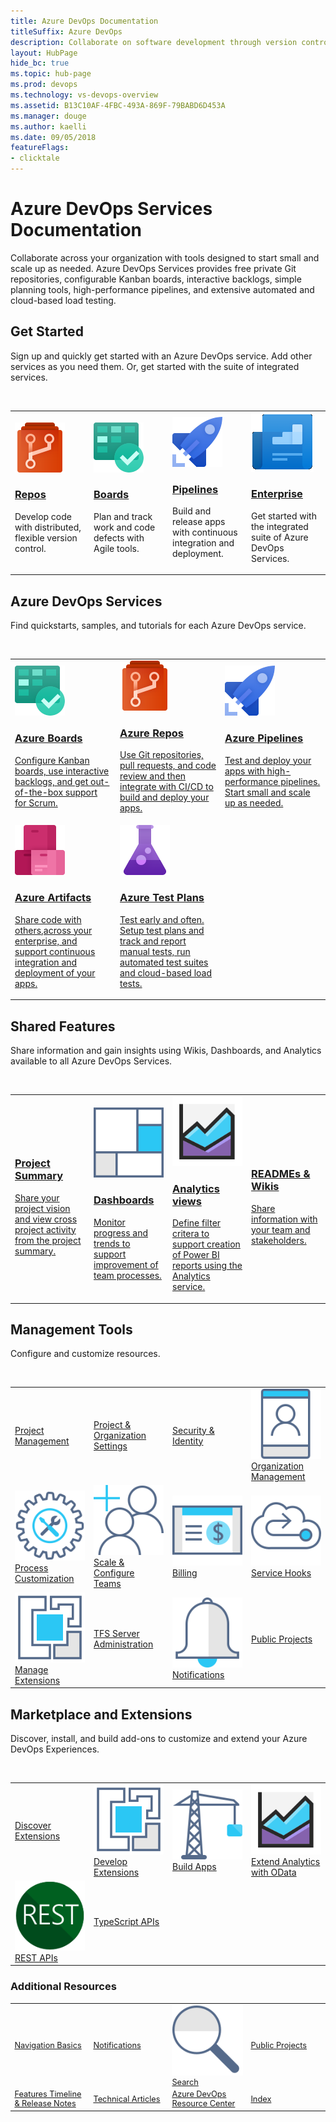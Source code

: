 ```yaml
---
title: Azure DevOps Documentation 
titleSuffix: Azure DevOps 
description: Collaborate on software development through version control, work tracking, and continuous integration and delivery with Azure DevOps services 
layout: HubPage 
hide_bc: true
ms.topic: hub-page
ms.prod: devops 
ms.technology: vs-devops-overview 
ms.assetid: B13C10AF-4FBC-493A-869F-79BABD6D453A 
ms.manager: douge 
ms.author: kaelli 
ms.date: 09/05/2018
featureFlags:
- clicktale 
---
```





<div id="main" class="v2">
<div class="container">
<h1>Azure DevOps Services Documentation</h1>
    <p>Collaborate across your organization with tools designed to start small and scale up as needed. Azure DevOps Services provides free private Git repositories, configurable Kanban boards, interactive backlogs, simple planning tools, high-performance pipelines, and extensive automated and cloud-based load testing.</p>
<a href="#start"> </a>
<h2>Get Started</h2>
<p>Sign up and quickly get started with an Azure DevOps service. Add other services as you need them. Or, get started with the suite of integrated services. </p><br/>
<table border="0" class="fullspan cardsY panelContent featuredContent">
<tr>
<td width="25%">
                                    <div class="cardSize">
                                        <div class="cardPadding">
                                            <div class="card">
                                                <div class="cardImageOuter">
                                                    <div class="cardImage">
                                                        <img src="_img/index/Repos40.svg" alt="" />
                                                    </div>
                                                </div>
                                                <div class="cardText">
                                                    <h3><a href="/vsts/repos/get-started">Repos</a></h3>
                                                    <p>Develop code with distributed, flexible version control.<br/></p>
                                                </div>
                                            </div>
                                        </div>
                                    </div>
</td>
<td width="25%">
                                    <div class="cardSize">
                                        <div class="cardPadding">
                                            <div class="card">
                                                <div class="cardImageOuter">
                                                    <div class="cardImage">
                                                        <img src="_img/index/Agile40.svg" alt="" />
                                                    </div>
                                                </div>
                                                <div class="cardText">
                                                    <h3><a href="/vsts/work/get-started">Boards</a></h3>
                                                    <p>Plan and track work and code defects with Agile tools.<br/></p>
                                                </div>
                                            </div>
                                        </div>
                                    </div>
</td>
<td width="25%">
                                   <div class="cardSize">
                                        <div class="cardPadding">
                                            <div class="card">
                                                <div class="cardImageOuter">
                                                    <div class="cardImage">
                                                        <img src="_img/index/Pipelines40.svg" alt="" />
                                                    </div>
                                                </div>
                                                <div class="cardText">
                                                    <h3><a href="/vsts/pipelines/get-started">Pipelines</a></h3>
                                                    <p>Build and release apps with continuous integration and deployment.</p>
                                                </div>
                                            </div>
                                        </div>
                                    </div>
</td>
<td width="25%">
                                   <div class="cardSize">
                                        <div class="cardPadding">
                                            <div class="card">
                                                <div class="cardImageOuter">
                                                    <div class="cardImage">
                                                        <img src="_img/index/overview.png" alt="" />
                                                    </div>
                                                </div>
                                                <div class="cardText">
                                                    <h3><a href="/vsts/user-guide/index">Enterprise </a></h3>
                                                    <p>Get started with the integrated suite of Azure DevOps Services.<br/></p>
                                                </div>
                                            </div>
                                        </div>
                                    </div>
</td>
</tr>
</table>
<!---
<ul id="on-boarding" class="cardsY panelContent featuredContent">
<li class="fullspan" style="margin-top:0;">             
                                    <div class="cardSize">
                                        <div class="cardPadding">
                                            <div class="card">
                                                <div class="cardImageOuter">
                                                    <div class="cardImage">
                                                        <img src="_img/index/Repos40.svg" alt="" />
                                                    </div>
                                                </div>
                                                <div class="cardText">
                                                    <h3><a href="/vsts/repos/get-started">Repos</a></h3>
                                                    <p>Develop code with distributed, flexible version control.</p>
                                                </div>
                                            </div>
                                        </div>
                                    </div>
            </li>
            <li>                         
                                    <div class="cardSize">
                                        <div class="cardPadding">
                                            <div class="card">
                                                <div class="cardImageOuter">
                                                    <div class="cardImage">
                                                        <img src="_img/index/Agile40.svg" alt="" />
                                                    </div>
                                                </div>
                                                <div class="cardText">
                                                    <h3><a href="/vsts/work/get-started">Boards</a></h3>
                                                    <p>Plan and track work and code defects with Agile tools.</p>
                                                </div>
                                            </div>
                                        </div>
                                    </div>
            </li>
            <li>                                                
                                   <div class="cardSize">
                                        <div class="cardPadding">
                                            <div class="card">
                                                <div class="cardImageOuter">
                                                    <div class="cardImage">
                                                        <img src="_img/index/Pipelines40.svg" alt="" />
                                                    </div>
                                                </div>
                                                <div class="cardText">
                                                    <h3><a href="/vsts/pipelines/get-started">Pipelines</a></h3>
                                                    <p>Build and release apps with continuous integration and deployment.</p>
                                                </div>
                                            </div>
                                        </div>
                                    </div>
            </li>      
            <li>                                                
                                   <div class="cardSize">
                                        <div class="cardPadding">
                                            <div class="card">
                                                <div class="cardImageOuter">
                                                    <div class="cardImage">
                                                        <img src="_img/index/overview.png" alt="" />
                                                    </div>
                                                </div>
                                                <div class="cardText">
                                                    <h3><a href="/vsts/user-guide/index">Enterprise </a></h3>
                                                    <p>Get started with the integrated suite of Azure DevOps Services.</p>
                                                </div>
                                            </div>
                                        </div>
                                    </div>
            </li>      
                 </ul> 
-->
<a id="devops-services" />
<h2>Azure DevOps Services</h2>
<p>Find quickstarts, samples, and tutorials for each Azure DevOps service.</p><br/>
<table border="0" class="cardsA">
<tr>
<td width="33%">
<a href="/vsts/index-work">
                                    <div class="cardSize">
                                        <div class="cardPadding">
                                            <div class="card">
                                                <div class="cardImageOuter">
                                                    <div class="cardImage">
                                                        <img src="_img/index/Agile40.svg" alt="" />
                                                    </div>
                                                </div>
                                                <div class="cardText">
                                                    <h3>Azure Boards</h3>
                                                    <p>Configure Kanban boards, use interactive backlogs, and get out-of-the-box support for Scrum.</p>
                                                </div>
                                            </div>
                                        </div>
                                    </div>
                                </a>
</td>
<td width="33%">
                                <a href="/vsts/index-repos">
                                    <div class="cardSize">
                                        <div class="cardPadding">
                                            <div class="card">
                                                <div class="cardImageOuter">
                                                    <div class="cardImage">
                                                        <img src="_img/index/Repos40.svg" alt="" />
                                                    </div>
                                                </div>
                                                <div class="cardText">
                                                    <h3>Azure Repos</h3>
                                                    <p>Use Git repositories, pull requests, and code review and then integrate with CI/CD to build and deploy your apps.</p>
                                                </div>
                                            </div>
                                        </div>
                                    </div>
                                </a>
</td>
<td width="33%">
                                <a href="/vsts/index-pipelines">
                                    <div class="cardSize">
                                        <div class="cardPadding">
                                            <div class="card">
                                                <div class="cardImageOuter">
                                                    <div class="cardImage">
                                                        <img src="_img/index/Pipelines40.svg" alt="" />
                                                    </div>
                                                </div>
                                                <div class="cardText">
                                                    <h3>Azure Pipelines</h3>
                                                    <p>Test and deploy your apps  with high-performance pipelines. Start small and scale up as needed.</p>
                                                </div>
                                            </div>
                                        </div>
                                    </div>
                                </a>
</td>
</tr>
<tr>
<td width="33%">
                                <a href="/vsts/index-packages">
                                    <div class="cardSize">
                                        <div class="cardPadding">
                                            <div class="card">
                                                <div class="cardImageOuter">
                                                    <div class="cardImage">
                                                        <img src="_img/index/Artifacts40.svg" alt="" />
                                                    </div>
                                                </div>
                                                <div class="cardText">
                                                    <h3>Azure Artifacts</h3>
                                                    <p>Share code with others,across your enterprise, and support continuous integration and deployment of your apps.</p>
                                                </div>
                                            </div>
                                        </div>
                                    </div>
                                </a>
</td>
<td width="33%">
                                <a href="/vsts/index-test">
                                    <div class="cardSize">
                                        <div class="cardPadding">
                                            <div class="card">
                                                <div class="cardImageOuter">
                                                    <div class="cardImage">
                                                        <img src="_img/index/Test40.svg" alt="" />
                                                    </div>
                                                </div>
                                                <div class="cardText">
                                                    <h3>Azure Test Plans</h3>
                                                    <p>Test early and often. Setup test plans and track and report manual tests, run automated test suites and cloud-based load tests.</p>
                                                </div>
                                            </div>
                                        </div>
                                    </div>
                                </a>
</td>
<td width="33%">
&nbsp;&nbsp;&nbsp;
</td>
</tr>
</table>
<!---
                        <ul id="devops-services-suite" class="pivots cardsA">
                            <li>
                                <a href="/vsts/index-work">
                                    <div class="cardSize">
                                        <div class="cardPadding">
                                            <div class="card">
                                                <div class="cardImageOuter">
                                                    <div class="cardImage">
                                                        <img src="_img/index/Agile40.svg" alt="" />
                                                    </div>
                                                </div>
                                                <div class="cardText">
                                                    <h3>Boards</h3>
                                                    <p>Configure Kanban boards, use interactive backlogs, and get out-of-the-box support for Scrum.</p>
                                                </div>
                                            </div>
                                        </div>
                                    </div>
                                </a>
                            </li>
                            <li>
                                <a href="/vsts/index-repos">
                                    <div class="cardSize">
                                        <div class="cardPadding">
                                            <div class="card">
                                                <div class="cardImageOuter">
                                                    <div class="cardImage">
                                                        <img src="_img/index/Repos40.svg" alt="" />
                                                    </div>
                                                </div>
                                                <div class="cardText">
                                                    <h3>Repos</h3>
                                                    <p>Use Git repositories, pull requests, and code review and then integrate with CI/CD to build and deploy your apps.</p>
                                                </div>
                                            </div>
                                        </div>
                                    </div>
                                </a>
                            </li>
                            <li>
                                <a href="/vsts/index-pipelines">
                                    <div class="cardSize">
                                        <div class="cardPadding">
                                            <div class="card">
                                                <div class="cardImageOuter">
                                                    <div class="cardImage">
                                                        <img src="_img/index/Pipelines40.svg" alt="" />
                                                    </div>
                                                </div>
                                                <div class="cardText">
                                                    <h3>Azure DevOps Pipelines</h3>
                                                    <p>Test and deploy your apps  with high-performance pipelines. Start small and scale up as needed.</p>
                                                </div>
                                            </div>
                                        </div>
                                    </div>
                                </a>
                            </li>
                            <li>
                                <a href="/vsts/index-packages">
                                    <div class="cardSize">
                                        <div class="cardPadding">
                                            <div class="card">
                                                <div class="cardImageOuter">
                                                    <div class="cardImage">
                                                        <img src="_img/index/Artifacts40.svg" alt="" />
                                                    </div>
                                                </div>
                                                <div class="cardText">
                                                    <h3>Azure DevOps Artifacts</h3>
                                                    <p>Share code with others and across your enterprise and support continuous integration and deployment of your apps.</p>
                                                </div>
                                            </div>
                                        </div>
                                    </div>
                                </a>
                            </li>
                            <li>
                                <a href="/vsts/index-test">
                                    <div class="cardSize">
                                        <div class="cardPadding">
                                            <div class="card">
                                                <div class="cardImageOuter">
                                                    <div class="cardImage">
                                                        <img src="_img/index/Test40.svg" alt="" />
                                                    </div>
                                                </div>
                                                <div class="cardText">
                                                    <h3>Azure DevOps Test Center</h3>
                                                    <p>Test early and often. Setup test plans and track and report manual tests, run automated test suites and cloud-based load tests.</p>
                                                </div>
                                            </div>
                                        </div>
                                    </div>
                                </a>
                            </li>
                        </ul>
       </li>
   </ul>
-->
<a id="devops-services-supplemental" />
<h2>Shared Features</h2>
<p>Share information and gain insights using Wikis, Dashboards, and Analytics available to all Azure DevOps Services. </p><br/>
<table border="0" class="cardsA">
<tr>
<td width="25%">
                                <a href="/vsts/project/wiki/project-vision-status">
                                    <div class="cardSize">
                                        <div class="cardPadding">
                                            <div class="card">
                                                <div class="cardImageOuter">
                                                    <div class="cardImage">
                                                        <img src="https://docs.microsoft.com/media/common/i_overview.svg" alt="" />
                                                    </div>
                                                </div>
                                                <div class="cardText">
                                                    <h3>Project Summary</h3>
                                                    <p>Share your project vision and view cross project activity from the project summary.</p>
                                                </div>
                                            </div>
                                        </div>
                                    </div>
                                </a>
</td>
<td width="25%">
                                <a href="/vsts/report/dashboards/index">
                                    <div class="cardSize">
                                        <div class="cardPadding">
                                            <div class="card">
                                                <div class="cardImageOuter">
                                                    <div class="cardImage">
                                                        <img src="_img/index/i_dashboard.svg" alt="" />
                                                    </div>
                                                </div>
                                                <div class="cardText">
                                                    <h3>Dashboards</h3>
                                                    <p>Monitor progress and trends to support improvement of team processes.</p>
                                                </div>
                                            </div>
                                        </div>
                                    </div>
                                </a>
</td>
<td width="25%">
                                <a href="/vsts/report/analytics/what-are-analytics-views">
                                    <div class="cardSize">
                                        <div class="cardPadding">
                                            <div class="card">
                                                <div class="cardImageOuter">
                                                    <div class="cardImage">
                                                        <img src="_img/index/i_analytics.svg" alt="" />
                                                    </div>
                                                </div>
                                                <div class="cardText">
                                                    <h3>Analytics views</h3>
                                                    <p>Define filter critera to support creation of Power BI reports using the Analytics service.</p>
                                                </div>
                                            </div>
                                        </div>
                                    </div>
                                </a>
</td>
<td width="25%">
                                <a href="/vsts/project/wiki/index">
                                    <div class="cardSize">
                                        <div class="cardPadding">
                                            <div class="card">
                                                <div class="cardImageOuter">
                                                    <div class="cardImage">
                                                        <img src="https://docs.microsoft.com/media/common/i_reference.svg" alt="" />
                                                    </div>
                                                </div>
                                                <div class="cardText">
                                                    <h3>READMEs &amp; Wikis</h3>
                                                    <p>Share information with your team and stakeholders.</p>
                                                </div>
                                            </div>
                                        </div>
                                    </div>
                                </a>
</td>
</tr>
</table>
<!---
<ul class="fullspan pivots">
<li>
                        <ul id="overview" class="cardsA">
                            <li>
                                <a href="/vsts/project/wiki/project-vision-status">
                                    <div class="cardSize">
                                        <div class="cardPadding">
                                            <div class="card">
                                                <div class="cardImageOuter">
                                                    <div class="cardImage">
                                                        <img src="https://docs.microsoft.com/media/common/i_overview.svg" alt="" />
                                                    </div>
                                                </div>
                                                <div class="cardText">
                                                    <h3>Project Summary</h3>
                                                    <p>Share your project vision and view cross project activity from the project summary.</p>
                                                </div>
                                            </div>
                                        </div>
                                    </div>
                                </a>
                            </li>
                            <li>
                                <a href="/vsts/report/dashboards/index">
                                    <div class="cardSize">
                                        <div class="cardPadding">
                                            <div class="card">
                                                <div class="cardImageOuter">
                                                    <div class="cardImage">
                                                        <img src="_img/index/i_dashboard.svg" alt="" />
                                                    </div>
                                                </div>
                                                <div class="cardText">
                                                    <h3>Dashboards</h3>
                                                    <p>Monitor progress and trends to support improvement of team processes.</p>
                                                </div>
                                            </div>
                                        </div>
                                    </div>
                                </a>
                            </li>
                            <li>
                                <a href="/vsts/report/analytics/what-are-analytics-views">
                                    <div class="cardSize">
                                        <div class="cardPadding">
                                            <div class="card">
                                                <div class="cardImageOuter">
                                                    <div class="cardImage">
                                                        <img src="_img/index/i_analytics.svg" alt="" />
                                                    </div>
                                                </div>
                                                <div class="cardText">
                                                    <h3>Analytics views</h3>
                                                    <p>Define filter critera to support creation of Power BI reports using the Analytics service.</p>
                                                </div>
                                            </div>
                                        </div>
                                    </div>
                                </a>
                            </li>
                            <li>
                                <a href="/vsts/project/wiki/index">
                                    <div class="cardSize">
                                        <div class="cardPadding">
                                            <div class="card">
                                                <div class="cardImageOuter">
                                                    <div class="cardImage">
                                                        <img src="https://docs.microsoft.com/media/common/i_reference.svg" alt="" />
                                                    </div>
                                                </div>
                                                <div class="cardText">
                                                    <h3>READMEs &amp; Wikis</h3>
                                                    <p>Share information with your team and stakeholders.</p>
                                                </div>
                                            </div>
                                        </div>
                                    </div>
                                </a>
                            </li>
                            <li>
                                <a href="/vsts/project/navigation/preview-features">
                                    <div class="cardSize">
                                        <div class="cardPadding">
                                            <div class="card">
                                                <div class="cardImageOuter">
                                                    <div class="cardImage">
                                                        <img src="https://docs.microsoft.com//media/common/i_portal.svg" alt="" />
                                                    </div>
                                                </div>
                                                <div class="cardText">
                                                    <h3>Navigation Basics</h3>
                                                    <p>Choose an app, team, project or setting. Add work items, dashboards, and other artifacts.</p>
                                                </div>
                                            </div>
                                        </div>
                                    </div>
                                </a>
                            </li>  
                            <li>
                                <a href="/vsts/report/powerbi/index">
                                    <div class="cardSize">
                                        <div class="cardPadding">
                                            <div class="card">
                                                <div class="cardImageOuter">
                                                    <div class="cardImage">
                                                        <img src="_img/index/logo_power-bi.svg" alt="" />
                                                    </div>
                                                </div>
                                                <div class="cardText">
                                                    <h3>Power BI</h3>
                                                    <p>Use Power BI to drive ad hoc analysis, produce beautiful reports, and publish them for enterprise consumption.</p>
                                                </div>
                                            </div>
                                        </div>
                                    </div>
                                </a>
                            </li>
                            <li>
                                <a href="/vsts/project/search/index">
                                    <div class="cardSize">
                                        <div class="cardPadding">
                                            <div class="card">
                                                <div class="cardImageOuter">
                                                    <div class="cardImage">
                                                        <img src="_img/index/i_search.svg" alt="" />
                                                    </div>
                                                </div>
                                                <div class="cardText">
                                                    <h3>Search</h3>
                                                    <p>Quickly find the code or work items you need to access across your account
                                                        or collection.</p>
                                                </div>
                                            </div>
                                        </div>
                                    </div>
                                </a>
                            </li>
                            <li>
                                <a href="/vsts/notifications/index">
                                    <div class="cardSize">
                                        <div class="cardPadding">
                                            <div class="card">
                                                <div class="cardImageOuter">
                                                    <div class="cardImage">
                                                        <img src="https://docs.microsoft.com/media/common/i_alert.svg" alt="" />
                                                    </div>
                                                </div>
                                                <div class="cardText">
                                                    <h3>Notifications</h3>
                                                    <p>Define which events generate alerts or post messages in third party tools.</p>
                                                </div>
                                            </div>
                                        </div>
                                    </div>
                                </a>
                            </li>
                            <li>
                                <a href="/vsts/organizations/public/index">
                                    <div class="cardSize">
                                        <div class="cardPadding">
                                            <div class="card">
                                                <div class="cardImageOuter">
                                                    <div class="cardImage">
                                                        <img src="https://docs.microsoft.com/media/common/i_web-color.svg" alt="" />
                                                    </div>
                                                </div>
                                                <div class="cardText">
                                                    <h3>Public Projects</h3>
                                                    <p>Open your projects for wider collaboration.</p>
                                                </div>
                                            </div>
                                        </div>
                                    </div>
                                </a>
                            </li>  
                        </ul>
</li>
</ul>
-->
<a id="devops-services-settings" />
<h2>Management Tools</h2>
<p>Configure and customize resources. </p><br/>
<table border="0">
<tr><td width="25%">
<a class="barLink" href="/vsts/organizations/settings/index"><img src="https://docs.microsoft.com/media/common/i_management.svg" alt="" />Project Management</a>
</td>
<td width="25%">
<a class="barLink" href="/vsts/organizations/settings/index"><img src="https://docs.microsoft.com/media/common/i_tools.svg" alt="" />Project &amp; Organization Settings</a>
</td>
<td width="25%">
<a class="barLink" href="/vsts/organizations/security/index"><img src="https://docs.microsoft.com/media/common/i_security-management.svg" alt="" />Security &amp; Identity</a>
</td>
<td width="25%">
<a class="barLink" href="/vsts/organizations/accounts/index"><img src="_img/index/i_account-management.svg" alt="" />Organization Management</a>
</td>
</tr>
<tr><td width="25%">
<a class="barLink" href="/vsts/organizations/settings/work/inheritance-process-model"><img src="_img/index/i_config-tools.svg" alt="" />Process Customization</a>
</td>
<td width="25%">
<a class="barLink" href="/vsts/organizations/settings/about-teams-and-settings"><img src="_img/index/i_configure-teams.svg" alt="" />Scale &amp; Configure Teams</a>
</td>
<td width="25%">
<a class="barLink" href="/vsts/organizations/billing/index"><img src="_img/index/i_billing.svg" alt="" />Billing</a>
</td>
<td width="25%">
<a class="barLink" href="/vsts/service-hooks/index"><img src="_img/index/i_service-hooks.svg" alt="" />Service Hooks</a>
</td>
</tr>
<tr><td width="25%">
<a class="barLink" href="/vsts/marketplace/index"><img src="_img/index/i_extensions.svg" alt="" />Manage Extensions</a>
</td>
<td width="25%">
<a class="barLink" href="/tfs/server/index"><img src="https://docs.microsoft.com/media/common/i_server.svg" alt="" />TFS Server Administration</a>
</td>
<td width="25%">
<a class="barLink" href="/vsts/notifications/index"><img src="_img/index/i_alert.svg" alt="" />Notifications</a>
</td>
<td width="25%">
<a class="barLink" href="/vsts/organizations/public/index"><img src="https://docs.microsoft.com/media/common/i_web-color.svg" alt="" />Public Projects</a>
</td>
</tr>
</table>
<!---
                        <ul id="settings" class="cardsY panelContent featuredContent">
                            <li>
                                <a href="/vsts/organizations/settings/index">
                                    <div class="cardSize">
                                        <div class="cardPadding">
                                            <div class="card">
                                                <div class="cardImageOuter">
                                                    <div class="cardImage">
                                                        <img src="https://docs.microsoft.com/media/common/i_management.svg" alt="" />
                                                    </div>
                                                </div>
                                                <div class="cardText">
                                                    <h3>Project Management</h3>
                                                    <p>Add, rename, and delete projects. </p>
                                                </div>
                                            </div>
                                        </div>
                                    </div>
                                </a>
                            </li>  
                            <li>
                                <a href="/vsts/organizations/settings/index">
                                    <div class="cardSize">
                                        <div class="cardPadding">
                                            <div class="card">
                                                <div class="cardImageOuter">
                                                    <div class="cardImage">
                                                        <img src="https://docs.microsoft.com/media/common/i_tools.svg" alt="" />
                                                    </div>
                                                </div>
                                                <div class="cardText">
                                                    <h3>Project &amp; Organization Settings</h3>
                                                    <p>Configure resources for Azure DevOps services.</p>
                                                </div>
                                            </div>
                                        </div>
                                    </div>
                                </a>
                            </li>   
                            <li>
                                <a href="/vsts/organizations/security/index">
                                    <div class="cardSize">
                                        <div class="cardPadding">
                                            <div class="card">
                                                <div class="cardImageOuter">
                                                    <div class="cardImage">
                                                        <img src="https://docs.microsoft.com/media/common/i_security-management.svg" alt="" />
                                                    </div>
                                                </div>
                                                <div class="cardText">
                                                    <h3>Security &amp; Identity</h3>
                                                    <p>Manage permissions and access to your organization, projects, and repositories.
                                                        </p>
                                                </div>
                                            </div>
                                        </div>
                                    </div>
                                </a>
                            </li>
                           <li>
                                <a href="/vsts/organizations/accounts/index">
                                    <div class="cardSize">
                                        <div class="cardPadding">
                                            <div class="card">
                                                <div class="cardImageOuter">
                                                    <div class="cardImage">
                                                        <img src="_img/index/i_account-management.svg" alt="" />
                                                    </div>
                                                </div>
                                                <div class="cardText">
                                                    <h3>Account Management</h3>
                                                    <p>Setup and manage your account and configure key settings to support your
                                                        teams.</p>
                                                </div>
                                            </div>
                                        </div>
                                    </div>
                                </a>
                            </li>                     
                            <li>
                                <a href="/vsts/organizations/settings/work/inheritance-process-model">
                                    <div class="cardSize">
                                        <div class="cardPadding">
                                            <div class="card">
                                                <div class="cardImageOuter">
                                                    <div class="cardImage">
                                                        <img src="_img/index/i_config-tools.svg" alt="" />
                                                    </div>
                                                </div>
                                                <div class="cardText">
                                                    <h3>Process Customization</h3>
                                                    <p>Configure Agile tools and processes to meet your team's needs.</p>
                                                </div>
                                            </div>
                                        </div>
                                    </div>
                                </a>
                            </li>
                            <li>
                                <a href="/vsts/organizations/settings/about-teams-and-settings">
                                    <div class="cardSize">
                                        <div class="cardPadding">
                                            <div class="card">
                                                <div class="cardImageOuter">
                                                    <div class="cardImage">
                                                        <img src="_img/index/i_configure-teams.svg" alt="" />
                                                    </div>
                                                </div>
                                                <div class="cardText">
                                                    <h3>Scale &amp; Configure Teams</h3>
                                                    <p>Add teams and team administrators; configure team settings.</p>
                                                </div>
                                            </div>
                                        </div>
                                    </div>
                                </a>
                            </li>    
                            <li>
                                <a href="/vsts/billing/index">
                                    <div class="cardSize">
                                        <div class="cardPadding">
                                            <div class="card">
                                                <div class="cardImageOuter">
                                                    <div class="cardImage">
                                                        <img src="_img/index/i_billing.svg" alt="" />
                                                    </div>
                                                </div>
                                                <div class="cardText">
                                                    <h3>Billing</h3>
                                                    <p>Manage subscriptions, extension purchases, and Azure Active Directory.</p>
                                                </div>
                                            </div>
                                        </div>
                                    </div>
                                </a>
                            </li>
                            <li>
                                <a href="/vsts/service-hooks/index">
                                    <div class="cardSize">
                                        <div class="cardPadding">
                                            <div class="card">
                                                <div class="cardImageOuter">
                                                    <div class="cardImage">
                                                        <img src="_img/index/i_service-hooks.svg" alt="" />
                                                    </div>
                                                </div>
                                                <div class="cardText">
                                                    <h3>Service Hooks</h3>
                                                    <p>Create subscriptions and configure the integration of Azure DevOps with
                                                        third-party apps.</p>
                                                </div>
                                            </div>
                                        </div>
                                    </div>
                                </a>
                            </li>
                            <li>
                                <a href="/vsts/marketplace/index">
                                    <div class="cardSize">
                                        <div class="cardPadding">
                                            <div class="card">
                                                <div class="cardImageOuter">
                                                    <div class="cardImage">
                                                        <img src="_img/index/i_extensions.svg" alt="" />
                                                    </div>
                                                </div>
                                                <div class="cardText">
                                                    <h3>Manage Extensions</h3>
                                                    <p>Install or remove Marketplace extensions.</p>
                                                </div>
                                            </div>
                                        </div>
                                    </div>
                                </a>
                            </li>
                            <li>
                                <a href="/tfs/server/index">
                                    <div class="cardSize">
                                        <div class="cardPadding">
                                            <div class="card">
                                                <div class="cardImageOuter">
                                                    <div class="cardImage">
                                                        <img src="https://docs.microsoft.com/media/common/i_server.svg" alt="" />
                                                    </div>
                                                </div>
                                                <div class="cardText">
                                                    <h3>TFS Server Administration</h3>
                                                    <p>Install, upgrade, and manage resources for your on-premises deployment.</p>
                                                </div>
                                            </div>
                                        </div>
                                    </div>
                                </a>
                            </li>
                        </ul>
-->
<a id="devops-services-extensions" />
<h2>Marketplace and Extensions</h2>
<p>Discover, install, and build add-ons to customize and extend your Azure DevOps Experiences. </p><br/>
<table border="0">
<tr><td width="25%">
<a class="barLink" href="/vsts/marketplace/overview"><img src="https://docs.microsoft.com/media/common/i_extend.svg" alt="" />Discover Extensions</a>
</td>
<td width="25%">
<a class="barLink" href="/vsts/extend/index"><img src="_img/index/i_extensions.svg" alt="" />Develop Extensions</a>
</td>
<td width="25%">
<a class="barLink" href="/vsts/integrate/index"><img src="_img/index/i_build.svg" alt="" />Build Apps</a>
</td>
<td width="25%">
<a class="barLink" href="/vsts/report/extend-analytics/index"><img src="_img/index/i_analytics.svg" alt="" />Extend Analytics with OData</a>
</td>
</tr>
<tr><td width="25%">
<a class="barLink" href="/rest/api/vsts/index"><img src="_img/index/logo_REST.svg" alt="" />REST APIs</a>
</td>
<td width="25%">
<a class="barLink" href="/vsts/extend/reference/client/core-sdk/index"><img src="https://docs.microsoft.com/media/logos/logo_TS.svg" alt="" />TypeScript APIs</a>
</td>
<td width="25%">
&nbsp;&nbsp;&nbsp;
</td>
<td width="25%">
&nbsp;&nbsp;&nbsp;
</td>
</tr>
</table>
<!---
                        <ul id="integration" class="cardsY panelContent featuredContent">
                            <li>
                                <a href="/vsts/marketplace/overview">
                                    <div class="cardSize">
                                        <div class="cardPadding">
                                            <div class="card">
                                                <div class="cardImageOuter">
                                                    <div class="cardImage">
                                                        <img src="https://docs.microsoft.com/media/common/i_extend.svg" alt="" />
                                                    </div>
                                                </div>
                                                <div class="cardText">
                                                    <h3>Discover Extensions</h3>
                                                    <p>Browse the Visual Studio Marketplace and discover extensions for Azure DevOps.</p>
                                                </div>
                                            </div>
                                        </div>
                                    </div>
                                </a>
                            </li>
                            <li>
                                <a href="/vsts/extend/index">
                                    <div class="cardSize">
                                        <div class="cardPadding">
                                            <div class="card">
                                                <div class="cardImageOuter">
                                                    <div class="cardImage">
                                                        <img src="_img/index/i_extensions.svg" alt="" />
                                                    </div>
                                                </div>
                                                <div class="cardText">
                                                    <h3>Develop Extensions</h3>
                                                    <p>Extend Azure DevOps with custom web experiences, CI/CD tasks, and more.</p>
                                                </div>
                                            </div>
                                        </div>
                                    </div>
                                </a>
                            </li>
                            <li>
                                <a href="/vsts/integrate/index">
                                    <div class="cardSize">
                                        <div class="cardPadding">
                                            <div class="card">
                                                <div class="cardImageOuter">
                                                    <div class="cardImage">
                                                        <img src="_img/index/i_build.svg" alt="" />
                                                    </div>
                                                </div>
                                                <div class="cardText">
                                                    <h3>Build Apps</h3>
                                                    <p>Programmatically integrate with Azure DevOps from custom apps and services.</p>
                                                </div>
                                            </div>
                                        </div>
                                    </div>
                                </a>
                            </li>
                            <li>
                                <a href="/vsts/report/extend-analytics/index">
                                    <div class="cardSize">
                                        <div class="cardPadding">
                                            <div class="card">
                                                <div class="cardImageOuter">
                                                    <div class="cardImage">
                                                        <img src="_img/index/i_analytics.svg" alt="" />
                                                    </div>
                                                </div>
                                                <div class="cardText">
                                                    <h3>Extend Analytics with OData</h3>
                                                    <p>Use the Analytics Service OData API's to create custom visualizations and reports.</p>
                                                </div>
                                            </div>
                                        </div>
                                    </div>
                                </a>
                            </li>
                            <li>
                                <a href="/rest/api/vsts/index">
                                    <div class="cardSize">
                                        <div class="cardPadding">
                                            <div class="card">
                                                <div class="cardImageOuter">
                                                    <div class="cardImage">
                                                        <img src="_img/index/logo_REST.svg" alt="" />
                                                    </div>
                                                </div>
                                                <div class="cardText">
                                                    <h3>REST APIs</h3>
                                                    <p>Interact with Azure DevOps through standard REST APIs.</p>
                                                </div>
                                            </div>
                                        </div>
                                    </div>
                                </a>
                            </li>
                            <li>
                                <a href="/vsts/extend/reference/client/core-sdk/index">
                                    <div class="cardSize">
                                        <div class="cardPadding">
                                            <div class="card">
                                                <div class="cardImageOuter">
                                                    <div class="cardImage">
                                                        <img src="https://docs.microsoft.com/media/logos/logo_TS.svg" alt="" />
                                                    </div>
                                                </div>
                                                <div class="cardText">
                                                    <h3>TypeScript APIs</h3>
                                                    <p>Interact with Azure DevOps through TypeScript APIs.</p>
                                                </div>
                                            </div>
                                        </div>
                                    </div>
                                </a>
                            </li>
                            <li>
                                > [!div class="nextstepaction"]
                                > [Azure DevOps Marketplace](https://marketplace.visualstudio.com/vsts)
                            </li>
                        </ul>
                    </li>
                </ul>
-->
<a id="additional-resources" />
<h3>Additional Resources</h3>
<table border="0">
<tbody style="padding-left:0;font-size:.8rem;">
<tr><td width="25%">
<a class="barLink" href="/vsts/project/navigation/index"><img src="https://docs.microsoft.com//media/common/i_portal.svg" alt="" />Navigation Basics</a>
</td>
<td width="25%">
<a class="barLink" href="/vsts/notifications/index"><img src="https://docs.microsoft.com/media/common/i_alert.svg" alt="" />Notifications</a>
</td>
<td width="25%">
<a class="barLink"  href="/vsts/project/search/index"><img src="_img/index/i_search.svg" alt="" />Search</a>
</td>
<td width="25%">
<a class="barLink" href="/vsts/organizations/public/index"><img src="https://docs.microsoft.com/media/common/i_web-color.svg" alt="" />Public Projects</a>
</td>
</tr>
<tr><td width="25%">
<a class="barLink" href="/vsts/release-notes/index"><img src="https://docs.microsoft.com/media/common/i_whats-new.svg" alt="" />Features Timeline & Release Notes</a>
</td>
<td width="25%">
<a class="barLink" href="/vsts/articles/index"><img src="https://docs.microsoft.com/media/common/i_article.svg" alt="" />Technical Articles</a>
</td>
<td width="25%">
<a class="barLink"  href="https://docs.microsoft.com/en-us/azure/devops/"><img src="https://docs.microsoft.com/media/common/i_dev-ops.svg" alt="" />Azure DevOps Resource Center</a>
</td>
<td width="25%">
<a class="barLink" href="/vsts/index-all"><img src="https://docs.microsoft.com//media/common/i_library.svg" alt="" />Index</a>
</td>
</tr>
</tbody>
</table>
<!---
<p>Release notes, technical articles, and additional information sources. </p><br/>
<div class="group fullSpan noBullet cols cols4" style="float:left; margin-top:12px">
<ul id="resources" class="noBullet" style="padding-left:0;font-size:.8rem;">
                                    <li>
                                        <a class="barLink" href="/vsts/release-notes/index"><img src="https://docs.microsoft.com/media/common/i_whats-new.svg" alt="" />Features Timeline & Release Notes</a>
                                    </li>
                                    <li>
                                        <a class="barLink" href="/vsts/articles/index"><img src="https://docs.microsoft.com/media/common/i_article.svg" alt="" />Technical Articles</a>
                                    </li>
                                    <li>
                                        <a class="barLink" href="https://docs.microsoft.com/en-us/azure/devops/"><img src="https://docs.microsoft.com/media/common/i_dev-ops.svg" alt="" />Azure DevOps Resource Center</a>
                                    </li>
                                    <li>
                                        <a class="barLink" href="/vsts/index-all"><img src="https://docs.microsoft.com//media/common/i_library.svg" alt="" />Index</a>
                                    </li>
</ul>
<div style="clear:left;font-size:100%">
</div>
-->
</div>
</div>

